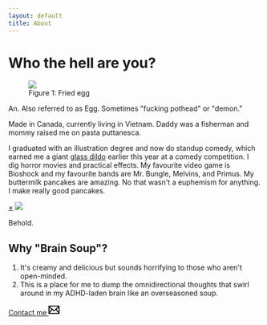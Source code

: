 ```yaml
---
layout: default
title: About
---
```

<div class="page-header-wrap">
  <h1 class="page-header">Who the hell are you?</h1>
</div>
<div class="content-body">
  <figure class="bio-pic float-md-left">
    <img src="https://res.cloudinary.com/dqmzgagnv/image/upload/v1633092745/selfieportrait_i0ul5f.jpg">
    <figcaption>Figure 1: Fried egg</figcaption>
  </figure>  
  <p>An. Also referred to as Egg. Sometimes "fucking pothead" or "demon."</p>
  <p>Made in Canada, currently living in Vietnam. Daddy was a fisherman and mommy raised me on pasta puttanesca.</p>
  <p>I graduated with an illustration degree and now do standup comedy, which earned me a giant <a href="#gd">glass dildo</a> earlier this year at a comedy competition.
  I dig horror movies and practical effects. My favourite video game is Bioshock and my favourite bands are Mr. Bungle, Melvins, and Primus. My buttermilk pancakes are amazing. No that wasn't a euphemism for anything. I make really good pancakes.</p>
  <div id="gd" class="popup">
    <a href="#/" class="close">&times;</a>
    <img src="https://res.cloudinary.com/dqmzgagnv/image/upload/v1633005590/gd_sucl3c.jpg">
    <p>Behold.</p>
    </div>
  <h2>Why "Brain Soup"?</h2>
  <ol>
    <li> It's creamy and delicious but sounds horrifying to those who aren't open-minded.</li>
    <li>This is a place for me to dump the omnidirectional thoughts that swirl around in my ADHD-laden brain like an overseasoned soup.</li>
  </ol>
  <div class="center">
  <a class="btn-contact" href="mailto:art.anfm@gmail.com">Contact me <svg xmlns="http://www.w3.org/2000/svg" viewBox="0 0 24 24" height="22px" width="22px"><path d="M0 3v18h24v-18h-24zm6.623 7.929l-4.623 5.712v-9.458l4.623 3.746zm-4.141-5.929h19.035l-9.517 7.713-9.518-7.713zm5.694 7.188l3.824 3.099 3.83-3.104 5.612 6.817h-18.779l5.513-6.812zm9.208-1.264l4.616-3.741v9.348l-4.616-5.607z"/></svg></a>
  </div>
</div>
